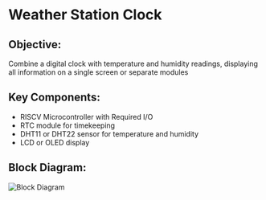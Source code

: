 # Weather Station Clock

## Objective:

Combine a digital clock with temperature and humidity readings, displaying all information on a single screen or separate modules

## Key Components:

+ RISCV Microcontroller with Required  I/O
+ RTC module for timekeeping
+ DHT11 or DHT22 sensor for temperature and humidity
+ LCD or OLED display

## Block Diagram:
![Block Diagram](https://github.com/eceelango/RISC-V_HDP/assets/65966247/b9ede566-33f6-4dd2-8c50-11bc05c8d83e)
